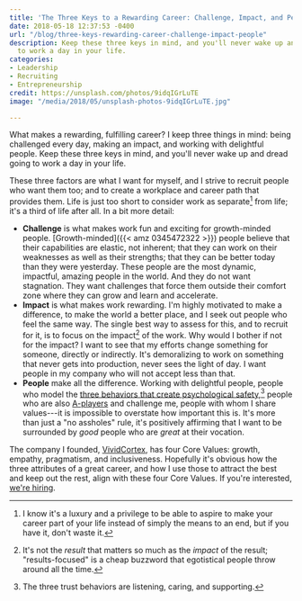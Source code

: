 ```yaml
---
title: 'The Three Keys to a Rewarding Career: Challenge, Impact, and People'
date: 2018-05-18 12:37:53 -0400
url: "/blog/three-keys-rewarding-career-challenge-impact-people"
description: Keep these three keys in mind, and you'll never wake up and dread going
  to work a day in your life.
categories:
- Leadership
- Recruiting
- Entrepreneurship
credit: https://unsplash.com/photos/9idqIGrLuTE
image: "/media/2018/05/unsplash-photos-9idqIGrLuTE.jpg"

---
```

What makes a rewarding, fulfilling career? I keep three things in mind: being challenged every day, making an impact, and working with delightful people. Keep these three keys in mind, and you'll never wake up and dread going to work a day in your life.

<!--more-->

These three factors are what I want for myself, and I strive to recruit people who want them too; and to create a workplace and career path that provides them. Life is just too short to consider work as separate[^privilege] from life; it's a third of life after all. In a bit more detail:

* **Challenge** is what makes work fun and exciting for growth-minded people. [Growth-minded]({{< amz 0345472322 >}}) people believe that their capabilities are elastic, not inherent; that they can work on their weaknesses as well as their strengths; that they can be better today than they were yesterday. These people are the most dynamic, impactful, amazing people in the world. And they do not want stagnation. They want challenges that force them outside their comfort zone where they can grow and learn and accelerate.
* **Impact** is what makes work rewarding. I'm highly motivated to make a difference, to make the world a better place, and I seek out people who feel the same way. The single best way to assess for this, and to recruit for it, is to focus on the impact[^results-focused] of the work. Why would I bother if not for the impact? I want to see that my efforts change something for someone, directly or indirectly. It's demoralizing to work on something that never gets into production, never sees the light of day. I want people in my company who will not accept less than that.
* **People** make all the difference. Working with delightful people, people who model the [three behaviors that create psychological safety](/blog/three-steps-to-psychological-safety/),[^psych_safety] people who are also [A-players](/blog/eagles-dont-fly-with-turkeys/) and challenge me, people with whom I share values---it is impossible to overstate how important this is. It's more than just a "no assholes" rule, it's positively affirming that I want to be surrounded by *good* people who are *great* at their vocation.

The company I founded, [VividCortex](https://www.vividcortex.com), has four Core Values: growth, empathy, pragmatism, and inclusiveness. Hopefully it's obvious how the three attributes of a great career, and how I use those to attract the best and keep out the rest, align with these four Core Values. If you're interested, [we're hiring](https://www.vividcortex.com/company/careers).

[^privilege]: I know it's a luxury and a privilege to be able to aspire to make your career part of your life instead of simply the means to an end, but if you have it, don't waste it.
[^results-focused]: It's not the *result* that matters so much as the *impact* of the result; "results-focused" is a cheap buzzword that egotistical people throw around all the time. 
[^psych_safety]: The three trust behaviors are listening, caring, and supporting.
